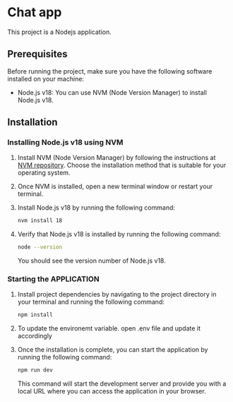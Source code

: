 # Chat app

This project is a Nodejs application.

## Prerequisites

Before running the project, make sure you have the following software installed on your machine:

- Node.js v18: You can use NVM (Node Version Manager) to install Node.js v18.
  

## Installation

### Installing Node.js v18 using NVM

1. Install NVM (Node Version Manager) by following the instructions at [NVM repository](https://github.com/nvm-sh/nvm#installation). Choose the installation method that is suitable for your operating system.

2. Once NVM is installed, open a new terminal window or restart your terminal.

3. Install Node.js v18 by running the following command:

   ```bash
   nvm install 18
   ```

4. Verify that Node.js v18 is installed by running the following command:

   ```bash
   node --version
   ```

   You should see the version number of Node.js v18.

### Starting the APPLICATION

1. Install project dependencies by navigating to the project directory in your terminal and running the following command:

   ```bash
   npm install
   ```

2. To update the environemt variable. open .env file and update it accordingly


3. Once the installation is complete, you can start the application by running the following command:

   ```bash
   npm run dev
   ```

   This command will start the development server and provide you with a local URL where you can access the application in your browser.

